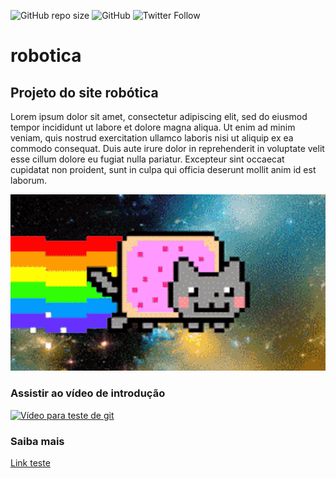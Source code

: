 ![GitHub repo size](https://img.shields.io/github/repo-size/BiaMara/robotica)
![GitHub](https://img.shields.io/github/license/BiaMara/robotica)
![Twitter Follow](https://img.shields.io/twitter/follow/bianca?label=Seguir&style=social)
# robotica
## Projeto do site robótica
Lorem ipsum dolor sit amet, consectetur adipiscing elit, sed do eiusmod tempor incididunt ut labore et dolore magna aliqua. Ut enim ad minim veniam, quis nostrud exercitation ullamco laboris nisi ut aliquip ex ea commodo consequat. Duis aute irure dolor in reprehenderit in voluptate velit esse cillum dolore eu fugiat nulla pariatur. Excepteur sint occaecat cupidatat non proident, sunt in culpa qui officia deserunt mollit anim id est laborum.

![gif](https://github.com/BiaMara/robotica/blob/main/Gif.gif)
### Assistir ao vídeo de introdução
[![Vídeo para teste de git](http://img.youtube.com/vi/weSDnCR_VDQ/0.jpg)](http://www.youtube.com/watch?v=weSDnCR_VDQ "Vídeo teste")
### Saiba mais
[Link teste](https://br.lipsum.com/)
